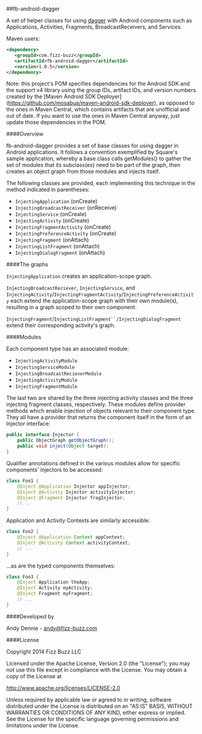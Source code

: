 ##fb-android-dagger

A set of helper classes for using [dagger](https://github.com/square/dagger) with Android components such as 
Applications, Activities, Fragments, BroadcastReceivers, and Services.
  
Maven users: 

```xml
<dependency>
   <groupId>com.fizz-buzz</groupId>
   <artifactId>fb-android-dagger</artifactId>
   <version>1.0.5</version>
</dependency>
```

Note: this project's POM specifies dependencies for the Android SDK and the support v4 library using the 
group IDs, artifact IDs, and version numbers created by the [Maven Android SDK Deployer]
(https://github.com/mosabua/maven-android-sdk-deployer), as opposed to the ones in Maven Central, which contains 
artifacts that are unofficial and out of date.  If you want to use the ones in Maven Central anyway, just update 
those dependencies in the POM.


####Overview

fb-android-dagger provides a set of base classes for using dagger in Android applications.  It follows a convention exemplified by Square's sample application, whereby a base class calls getModules() to gather the set of modules that its subclass(es) need to be part of the graph, then creates an object graph from those modules and injects itself.

The following classes are provided, each implementing this technique in the method indicated in parentheses:

 - `InjectingApplication` (onCreate)
 - `InjectingBroadcastReceiver` (onReceive)
 - `InjectingService` (onCreate)
 - `InjectingActivity` (onCreate)
 - `InjectingFragmentActivity` (onCreate)
 - `InjectingPreferenceActivity` (onCreate)
 - `InjectingFragment` (onAttach)
 - `InjectingListFragment` (onAttach)
 - `InjectingDialogFragment` (onAttach)

####The graphs

`InjectingApplication` creates an application-scope graph.  

`InjectingBroadcastReciever`, `InjectingService`, and `InjectingActivity`/`InjectingFragmentActivity`/`InjectingPreferenceActivity` each extend the application-scope graph with their own module(s), resulting in a graph scoped to their own component.

`InjectingFragment`/`InjectingListFragment``/InjectingDialogFragment` extend their corresponding activity's graph.

####Modules

Each component type has an associated module:
 - `InjectingActivityModule`
 - `InjectingServiceModule`
 - `InjectingBroadcastRecieverModule`
 - `InjectingActivityModule`
 - `InjectingFragmentModule`

The last two are shared by the three injecting activity classes and the three injecting fragment classes, respectively.  These modules define provider methods which enable injection of objects relevant to their component type.  They all have a provider that returns the component itself in the form of an Injector interface:

```java
public interface Injector {
    public ObjectGraph getObjectGraph();
    public void inject(Object target);
}
```

Qualifier annotations defined in the various modules allow for specific components' injectors to be accessed:

```java
class Foo1 {
    @Inject @Application Injector appInjector;
    @Inject @Activity Injector activityInjector;
    @Inject @Fragment Injector fragInjector;
    //...
}
```

Application and Activity Contexts are similarly accessible:

```java
class Foo2 {
    @Inject @Application Context appContext;
    @Inject @Activity Context activityContext;
    // ...
}
```
    
...as are the typed components themselves:

```java
class Foo3 {
    @Inject Application theApp;
    @Inject Activity myActivity;
    @Inject Fragment myFragment;
    // ...
}
```
    


####Developed by

Andy Dennie - andy@fizz-buzz.com

####License

Copyright 2014 Fizz Buzz LLC

Licensed under the Apache License, Version 2.0 (the "License");
you may not use this file except in compliance with the License.
You may obtain a copy of the License at

   http://www.apache.org/licenses/LICENSE-2.0

Unless required by applicable law or agreed to in writing, software
distributed under the License is distributed on an "AS IS" BASIS,
WITHOUT WARRANTIES OR CONDITIONS OF ANY KIND, either express or implied.
See the License for the specific language governing permissions and
limitations under the License.
